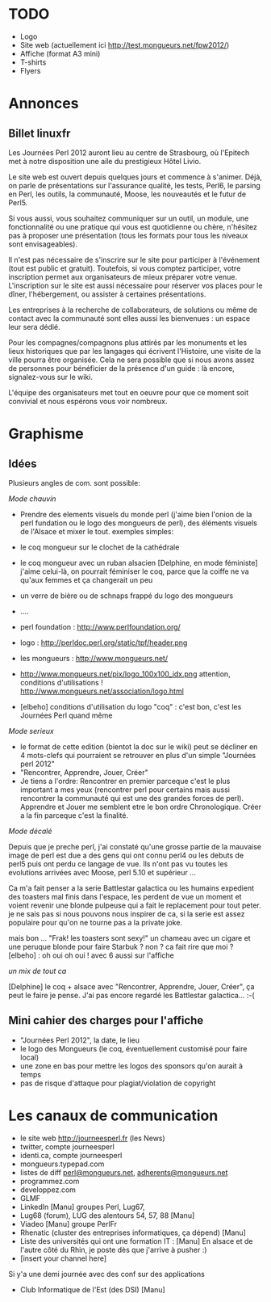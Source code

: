 # TODO

- Logo
- Site web (actuellement ici http://test.mongueurs.net/fpw2012/)
- Affiche (format A3 mini)
- T-shirts
- Flyers

# Annonces

## Billet linuxfr 

Les Journées Perl 2012 auront lieu au centre de Strasbourg, où l'Epitech met à notre disposition une aile du prestigieux Hôtel Livio.

Le site web est ouvert depuis quelques jours et commence à s'animer. Déjà, on parle de présentations sur l'assurance qualité, les tests, 
Perl6, le parsing en Perl, les outils, la communauté, Moose, les nouveautés et le futur de Perl5. 

Si vous aussi, vous souhaitez communiquer sur un outil, un module, une fonctionnalité ou une pratique qui vous est quotidienne ou chère, 
n'hésitez pas à proposer une présentation (tous les formats pour tous les niveaux sont envisageables).

Il n'est pas nécessaire de s'inscrire sur le site pour participer à l'événement (tout est public et gratuit). 
Toutefois, si vous comptez participer, votre inscription permet aux organisateurs de mieux préparer votre venue.
L'inscription sur le site est aussi nécessaire pour réserver vos places pour le dîner, l'hébergement, ou assister à certaines présentations.
 
Les entreprises à la recherche de collaborateurs, de solutions ou même de contact avec la communauté sont elles aussi les bienvenues : un espace leur sera dédié.

Pour les compagnes/compagnons plus attirés par les monuments et les lieux historiques que par les langages qui écrivent l'Histoire, une visite de la ville 
pourra être organisée. Cela ne sera possible que si nous avons assez de personnes pour bénéficier de la présence d'un guide : là encore, signalez-vous sur le wiki.

L'équipe des organisateurs met tout en oeuvre pour que ce moment soit convivial et nous espérons vous voir nombreux.


# Graphisme

## Idées 

Plusieurs angles de com. sont possible: 

*Mode chauvin*

- Prendre des elements visuels du monde perl (j'aime bien l'onion de la perl fundation ou le logo des mongueurs de perl), des éléments visuels de l'Alsace et mixer le tout. exemples simples:
- le coq mongueur sur le clochet de la cathédrale 
- le coq mongueur avec un ruban alsacien [Delphine, en mode féministe] j'aime celui-là, on pourrait féminiser le coq, parce que la coiffe ne va qu'aux femmes et ça changerait un peu
- un verre de bière ou de schnaps frappé du logo des mongueurs
- ....

- perl foundation : http://www.perlfoundation.org/
- logo : http://perldoc.perl.org/static/tpf/header.png
- les mongueurs : http://www.mongueurs.net/
- http://www.mongueurs.net/pix/logo_100x100_idx.png attention, conditions d'utilisations ! http://www.mongueurs.net/association/logo.html
- [elbeho] conditions d'utilisation du logo "coq" : c'est bon, c'est les Journées Perl quand même

*Mode serieux*

- le format de cette edition (bientot la doc sur le wiki) peut se décliner en 4 mots-clefs qui pourraient se retrouver en plus d'un simple "Journées perl 2012"
- "Rencontrer, Apprendre, Jouer, Créer" 
- Je tiens a l'ordre: Rencontrer en premier parceque c'est le plus important a mes yeux (rencontrer perl pour certains mais aussi rencontrer la communauté qui est une des grandes forces de perl). Apprendre et Jouer me semblent etre le bon ordre Chronologique.  Créer a la fin parceque c'est la finalité.

*Mode décalé*

Depuis que je preche perl, j'ai constaté qu'une grosse partie de la mauvaise image de perl est due a des gens qui ont connu perl4 ou les debuts de perl5 puis ont perdu ce langage de vue. Ils n'ont pas vu toutes les evolutions arrivées avec Moose, perl 5.10 et supérieur ... 

Ca m'a fait penser a la serie Battlestar galactica ou les humains expedient des toasters mal finis dans l'espace, les perdent de vue un moment et voient revenir une blonde pulpeuse qui a fait le replacement pour tout peter. je ne sais pas si nous pouvons nous inspirer de ca, si la serie est assez populaire pour qu'on ne tourne pas a la private joke.

mais bon ...  "Frak! les toasters sont sexy!" un chameau avec un cigare et une peruque blonde pour faire Starbuk ? non ? ca fait rire que moi ?  [elbeho] : oh oui oh oui ! avec 6 aussi sur l'affiche

*un mix de tout ca*

[Delphine] le coq + alsace avec "Rencontrer, Apprendre, Jouer, Créer", ça peut le faire je pense. J'ai pas encore regardé les Battlestar galactica... :-(

## Mini cahier des charges pour l'affiche 

  * "Journées Perl 2012", la date, le lieu
  * le logo des Mongueurs (le coq, éventuellement customisé pour faire local)
  * une zone en bas pour mettre les logos des sponsors qu'on aurait à temps
  * pas de risque d'attaque pour plagiat/violation de copyright

# Les canaux de communication

 * le site web http://journeesperl.fr (les News)
 * twitter, compte journeesperl
 * identi.ca, compte journeesperl
 * mongueurs.typepad.com
 * listes de diff perl@mongueurs.net, adherents@mongueurs.net
 * programmez.com
 * developpez.com
 * GLMF
 * LinkedIn [Manu] groupes Perl, Lug67, 
 * Lug68 (forum), LUG des alentours 54, 57, 88  [Manu]
 * Viadeo [Manu] groupe PerlFr
 * Rhenatic (cluster des entreprises informatiques, ça dépend) [Manu]
 * Liste des universités qui ont une formation IT : [Manu] En alsace et de l'autre côté du Rhin, je poste dès que j'arrive à pusher :) 
 * [insert your channel here]

Si y'a une demi journée avec des conf sur des applications
  * Club Informatique de l'Est (des DSI) [Manu]
